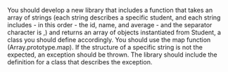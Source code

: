 You should develop a new library that includes a function that takes an array of strings (each string describes a specific student, and each string includes - in this order - the id, name, and average - and the separator character is ,) and returns an array of objects instantiated from Student, a class you should define accordingly. You should use the map function (Array.prototype.map). If the structure of a specific string is not the expected, an exception should be thrown. The library should include the definition for a class that describes the exception.